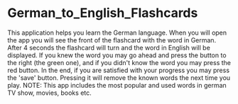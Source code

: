 # German_to_English_Flashcards
This application helps you learn the German language.
When you will open the app you will see the front of the flashcard with the word in German. After 4 seconds the flashcard will turn and the word in English will be displayed. If you knew the word you may go ahead
and press the button to the right (the green one), and if you didn't know the word you may press the red button. In the end, if you are satisfied with your progress you may press the 'save' button. Pressing it 
will remove the known words the next time you play.
NOTE: This app includes the most popular and used words in german TV show, movies, books etc.
